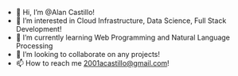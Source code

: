- 👋 Hi, I’m @Alan Castillo!
- 👀 I’m interested in Cloud Infrastructure, Data Science, Full Stack Development!
- 🌱 I’m currently learning Web Programming and Natural Language Processing
- 💞️ I’m looking to collaborate on any projects!
- 📫 How to reach me 2001acastillo@gmail.com!

<!---
aacastillo/aacastillo is a ✨ special ✨ repository because its `README.md` (this file) appears on your GitHub profile.
You can click the Preview link to take a look at your changes.
--->
